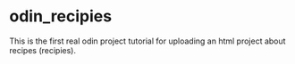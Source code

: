 # odin_recipies

This is the first real odin project tutorial for uploading an html project about recipes (recipies).
